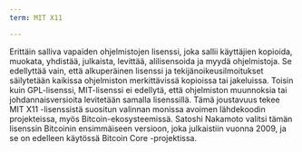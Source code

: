 ```yaml
---
term: MIT X11

---
```

Erittäin salliva vapaiden ohjelmistojen lisenssi, joka sallii käyttäjien kopioida, muokata, yhdistää, julkaista, levittää, alilisensoida ja myydä ohjelmistoja. Se edellyttää vain, että alkuperäinen lisenssi ja tekijänoikeusilmoitukset säilytetään kaikissa ohjelmiston merkittävissä kopioissa tai jakeluissa. Toisin kuin GPL-lisenssi, MIT-lisenssi ei edellytä, että ohjelmiston muunnoksia tai johdannaisversioita levitetään samalla lisenssillä. Tämä joustavuus tekee MIT X11 -lisenssistä suositun valinnan monissa avoimen lähdekoodin projekteissa, myös Bitcoin-ekosysteemissä. Satoshi Nakamoto valitsi tämän lisenssin Bitcoinin ensimmäiseen versioon, joka julkaistiin vuonna 2009, ja se on edelleen käytössä Bitcoin Core -projektissa.